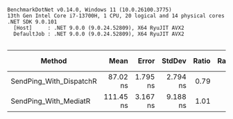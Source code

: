 ```

BenchmarkDotNet v0.14.0, Windows 11 (10.0.26100.3775)
13th Gen Intel Core i7-13700H, 1 CPU, 20 logical and 14 physical cores
.NET SDK 9.0.101
  [Host]     : .NET 9.0.0 (9.0.24.52809), X64 RyuJIT AVX2
  DefaultJob : .NET 9.0.0 (9.0.24.52809), X64 RyuJIT AVX2


```
| Method                  | Mean      | Error    | StdDev   | Ratio | RatioSD | Gen0   | Gen1   | Gen2   | Allocated | Alloc Ratio |
|------------------------ |----------:|---------:|---------:|------:|--------:|-------:|-------:|-------:|----------:|------------:|
| SendPing_With_DispatchR |  87.02 ns | 1.795 ns | 2.794 ns |  0.79 |    0.07 | 0.0082 | 0.0001 | 0.0001 |         - |        0.00 |
| SendPing_With_MediatR   | 111.45 ns | 3.167 ns | 9.188 ns |  1.01 |    0.12 | 0.0111 |      - |      - |     360 B |        1.00 |
